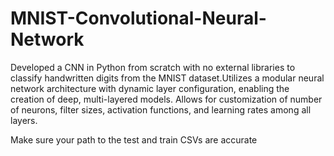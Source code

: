 # MNIST-Convolutional-Neural-Network
Developed a CNN in Python from scratch with no external libraries to classify handwritten digits from the MNIST dataset.Utilizes a modular neural network architecture with dynamic layer configuration, enabling the creation of deep, multi-layered models. Allows for customization of number of neurons, filter sizes, activation functions, and learning rates among all layers.

Make sure your path to the test and train CSVs are accurate
